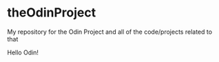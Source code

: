# theOdinProject
My repository for the Odin Project and all of the code/projects related to that

Hello Odin!